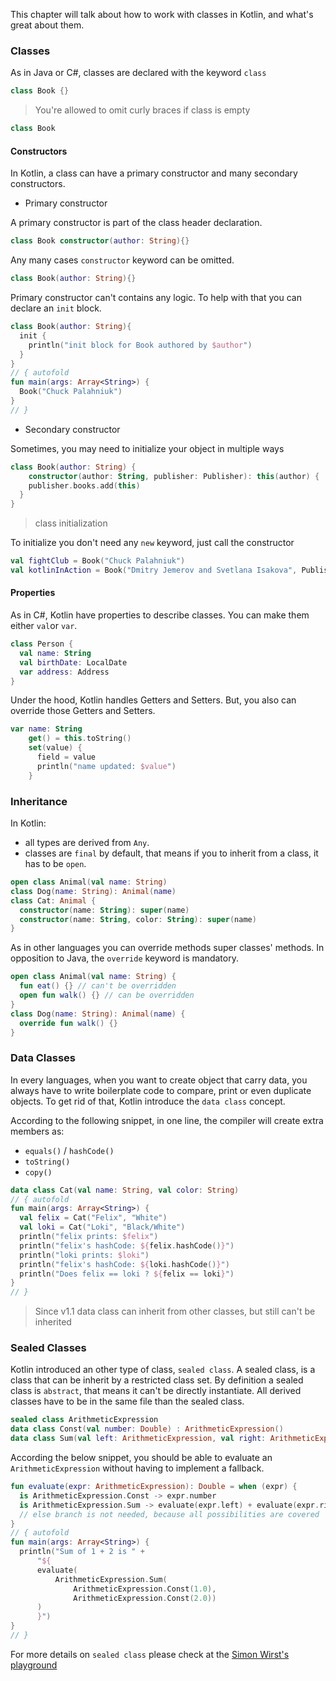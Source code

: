 This chapter will talk about how to work with classes in Kotlin, and what's great about them.

### Classes

As in Java or C#, classes are declared with the keyword `class`

```kotlin
class Book {}
```

> You're allowed to omit curly braces if class is empty

```kotlin
class Book
```

#### Constructors

In Kotlin, a class can have a primary constructor and many secondary constructors.

- Primary constructor

A primary constructor is part of the class header declaration.

```kotlin
class Book constructor(author: String){}
```

Any many cases `constructor` keyword can be omitted. 

```kotlin
class Book(author: String){}
```

Primary constructor can't contains any logic. To help with that you can declare an `init` block.

```kotlin  runnable
class Book(author: String){
  init {
    println("init block for Book authored by $author")
  }
}
// { autofold
fun main(args: Array<String>) {
  Book("Chuck Palahniuk")
}
// }
```

- Secondary constructor

Sometimes, you may need to initialize your object in multiple ways

```kotlin
class Book(author: String) {
    constructor(author: String, publisher: Publisher): this(author) {
    publisher.books.add(this)
  }
}
```

> class initialization

To initialize you don't need any `new` keyword, just call the constructor

```kotlin
val fightClub = Book("Chuck Palahniuk")
val kotlinInAction = Book("Dmitry Jemerov and Svetlana Isakova", Publisher("Manning"))
```

#### Properties

As in C#, Kotlin have properties to describe classes. You can make them either `val`or `var`.

```kotlin
class Person {
  val name: String
  val birthDate: LocalDate
  var address: Address
}
```

Under the hood, Kotlin handles Getters and Setters. But, you also can override those Getters and Setters.

```kotlin
var name: String
    get() = this.toString()
    set(value) {
      field = value
      println("name updated: $value")
    }
```

### Inheritance

In Kotlin:
- all types are derived from `Any`.
- classes are `final` by default, that means if you to inherit from a class, it has to be `open`.

```kotlin
open class Animal(val name: String)
class Dog(name: String): Animal(name)
class Cat: Animal {
  constructor(name: String): super(name)
  constructor(name: String, color: String): super(name)
}
```

As in other languages you can override methods super classes' methods.
In opposition to Java, the `override` keyword is mandatory.

```kotlin
open class Animal(val name: String) {
  fun eat() {} // can't be overridden
  open fun walk() {} // can be overridden
}
class Dog(name: String): Animal(name) {
  override fun walk() {}
}
```

### Data Classes

In every languages, when you want to create object that carry data, you always have to write boilerplate code to 
compare, print or even duplicate objects.
To get rid of that, Kotlin introduce the `data class` concept.

According to the following snippet, in one line, the compiler will create extra members as:

- `equals()` / `hashCode()`
- `toString()`
- `copy()`

```kotlin runnable
data class Cat(val name: String, val color: String)
// { autofold
fun main(args: Array<String>) {
  val felix = Cat("Felix", "White")
  val loki = Cat("Loki", "Black/White")
  println("felix prints: $felix")
  println("felix's hashCode: ${felix.hashCode()}")
  println("loki prints: $loki")
  println("felix's hashCode: ${loki.hashCode()}")
  println("Does felix == loki ? ${felix == loki}")
}
// }
```

> Since v1.1 data class can inherit from other classes, but still can't be inherited

### Sealed Classes

Kotlin introduced an other type of class, `sealed class`. A sealed class, is a class that can be inherit by a 
restricted class set. By definition a sealed class is `abstract`, that means it can't be directly instantiate.
All derived classes have to be in the same file than the sealed class.

```kotlin
sealed class ArithmeticExpression 
data class Const(val number: Double) : ArithmeticExpression()
data class Sum(val left: ArithmeticExpression, val right: ArithmeticExpression) : ArithmeticExpression()
```

According the below snippet, you should be able to evaluate an `ArithmeticExpression` without having to implement a 
fallback.

```kotlin runnable
fun evaluate(expr: ArithmeticExpression): Double = when (expr) {
  is ArithmeticExpression.Const -> expr.number
  is ArithmeticExpression.Sum -> evaluate(expr.left) + evaluate(expr.right)
  // else branch is not needed, because all possibilities are covered
}
// { autofold
fun main(args: Array<String>) {
  println("Sum of 1 + 2 is " +
      "${
      evaluate(
          ArithmeticExpression.Sum(
              ArithmeticExpression.Const(1.0),
              ArithmeticExpression.Const(2.0))
      )
      }")
}
// }
```

For more details on `sealed class` please check at the [Simon Wirst's playground](https://tech.io/playgrounds/6539/kotlin-sealed-classes-in-action)
